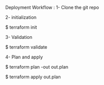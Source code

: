 Deployment Workflow :
1- Clone the git repo

2- initialization

$ terraform init

3- Validation

$ terraform validate

4- Plan and apply

$ terraform plan -out out.plan

$ terraform apply out.plan
